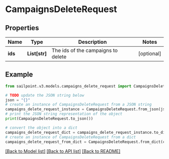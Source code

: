 # CampaignsDeleteRequest


## Properties

Name | Type | Description | Notes
------------ | ------------- | ------------- | -------------
**ids** | **List[str]** | The ids of the campaigns to delete | [optional] 

## Example

```python
from sailpoint.v3.models.campaigns_delete_request import CampaignsDeleteRequest

# TODO update the JSON string below
json = "{}"
# create an instance of CampaignsDeleteRequest from a JSON string
campaigns_delete_request_instance = CampaignsDeleteRequest.from_json(json)
# print the JSON string representation of the object
print(CampaignsDeleteRequest.to_json())

# convert the object into a dict
campaigns_delete_request_dict = campaigns_delete_request_instance.to_dict()
# create an instance of CampaignsDeleteRequest from a dict
campaigns_delete_request_from_dict = CampaignsDeleteRequest.from_dict(campaigns_delete_request_dict)
```
[[Back to Model list]](../README.md#documentation-for-models) [[Back to API list]](../README.md#documentation-for-api-endpoints) [[Back to README]](../README.md)


